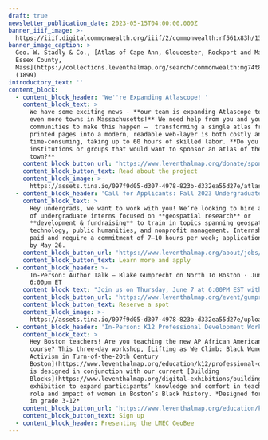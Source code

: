 ```yaml
---
draft: true
newsletter_publication_date: 2023-05-15T04:00:00.000Z
banner_iiif_image: >-
  https://iiif.digitalcommonwealth.org/iiif/2/commonwealth:rf561x83h/1351,1894,7796,3192/2000,/0/default.jpg
banner_image_caption: >
  Geo. W. Stadly & Co., [Atlas of Cape Ann, Gloucester, Rockport and Manchester,
  Essex County,
  Mass](https://collections.leventhalmap.org/search/commonwealth:mg74t813q)
  (1899)
introductory_text: ''
content_block:
  - content_block_header: 'We''re Expanding Atlascope! '
    content_block_text: >
      We have some exciting news - **our team is expanding Atlascope to cover
      even more towns in Massachusetts!** We need help from you and your
      communities to make this happen —  transforming a single atlas from
      printed pages into a modern, readable web-layer is both costly and
      time-consuming, taking up to 60 hours of skilled labor. **Do you know
      institutions or groups that would want to sponsor an atlas of their
      town?**
    content_block_button_url: 'https://www.leventhalmap.org/donate/sponsor-an-atlas/'
    content_block_button_text: Read about the project
    content_block_image: >-
      https://assets.tina.io/097f9d05-d307-4978-823b-d332ea55d27e/atlascopecopley.png
  - content_block_header: 'Call for Applicants: Fall 2023 Undergraduate Internships'
    content_block_text: >
      Hey undergrads, we want to work with you! We’re looking to hire a cohort
      of undergraduate interns focused on **geospatial research** or
      **development & fundraising** to train in topics spanning geospatial
      technology, public humanities, and nonprofit management. Internships are
      paid and require a commitment of 7–10 hours per week; applications are due
      by May 26.
    content_block_button_url: 'https://www.leventhalmap.org/about/jobs/2023-fall-internships/'
    content_block_button_text: Learn more and apply
  - content_block_header: >-
      In-Person: Author Talk — Blake Gumprecht on North To Boston · June 7,
      6:00pm ET
    content_block_text: "Join us on Thursday, June 7 at 6:00PM EST with\_**Blake Gumprecht**\_for a talk on his new book,\_[North to Boston: Life Histories from the Black Great Migration in New England](https://global.oup.com/academic/product/north-to-boston-9780197614440?cc=us\\&lang=en&). *North to Boston* traces the history of the Great Migration, when tens of thousands of Black people moved to Boston from the South, and explores its impacts in greater depth through the lives of ten individuals, each the subject of one chapter.\n"
    content_block_button_url: 'https://www.leventhalmap.org/event/gumprecht-author-talk/'
    content_block_button_text: Reserve a spot
    content_block_image: >-
      https://assets.tina.io/097f9d05-d307-4978-823b-d332ea55d27e/uploads/NTBFULLCROP.jpeg
  - content_block_header: 'In-Person: K12 Professional Development Workshop · July 10-12 '
    content_block_text: >
      Hey Boston teachers! Are you teaching the new AP African American Studies
      course? This three-day workshop, [Lifting as We Climb: Black Women’s
      Activism in Turn-of-the-20th Century
      Boston](https://www.leventhalmap.org/education/k12/professional-development/),
      is designed in conjunction with our current [Building
      Blocks](https://www.leventhalmap.org/digital-exhibitions/building-blocks/)
      exhibition to expand participants’ knowledge and comfort in teaching the
      role and impact of women in Boston’s Black history. *Designed for teachers
      in grade 3-12*
    content_block_button_url: 'https://www.leventhalmap.org/education/k12/professional-development/'
    content_block_button_text: Sign up
  - content_block_header: Presenting the LMEC GeoBee
---
```
















